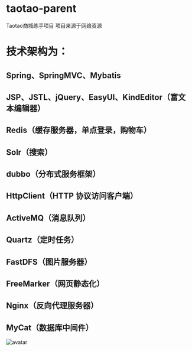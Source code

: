 # taotao-parent
Taotao商城练手项目
项目来源于网络资源
#   技术架构为：
##	Spring、SpringMVC、Mybatis
## JSP、JSTL、jQuery、EasyUI、KindEditor（富文本编辑器）
##	Redis（缓存服务器，单点登录，购物车）
##	Solr（搜索）
##	dubbo（分布式服务框架）
## HttpClient（HTTP 协议访问客户端）
##	ActiveMQ（消息队列）
##	Quartz（定时任务）
##	FastDFS（图片服务器）
##	FreeMarker（网页静态化）
## Nginx（反向代理服务器）
## MyCat（数据库中间件）
![avatar](https://github.com/gangan786/taotao-parent/blob/master/introduce/%E6%9E%B6%E6%9E%84%E5%9B%BE.png?raw=true)

